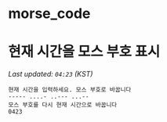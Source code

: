 # morse_code
# 현재 시간을 모스 부호 표시
<!-- MORSE_TIME_START -->
_Last updated: `04:23` (KST)_

```
현재 시간을 입력하세요. 모스 부호로 바꿉니다
----- ....- ..--- ...--
모스 부호를 다시 현재 시간으로 바꿉니다
0423
```
<!-- MORSE_TIME_END -->
